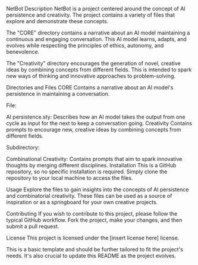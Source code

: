 NetBot
Description
NetBot is a project centered around the concept of AI persistence and creativity. The project contains a variety of files that explore and demonstrate these concepts.

The "CORE" directory contains a narrative about an AI model maintaining a continuous and engaging conversation. This AI model learns, adapts, and evolves while respecting the principles of ethics, autonomy, and benevolence.

The "Creativity" directory encourages the generation of novel, creative ideas by combining concepts from different fields. This is intended to spark new ways of thinking and innovative approaches to problem-solving.

Directories and Files
CORE
Contains a narrative about an AI model's persistence in maintaining a conversation.

File:

AI persistence.sty: Describes how an AI model takes the output from one cycle as input for the next to keep a conversation going.
Creativity
Contains prompts to encourage new, creative ideas by combining concepts from different fields.

Subdirectory:

Combinational Creativity: Contains prompts that aim to spark innovative thoughts by merging different disciplines.
Installation
This is a GitHub repository, so no specific installation is required. Simply clone the repository to your local machine to access the files.

Usage
Explore the files to gain insights into the concepts of AI persistence and combinatorial creativity. These files can be used as a source of inspiration or as a springboard for your own creative projects.

Contributing
If you wish to contribute to this project, please follow the typical GitHub workflow. Fork the project, make your changes, and then submit a pull request.

License
This project is licensed under the [insert license here] license.

This is a basic template and should be further tailored to fit the project's needs. It's also crucial to update this README as the project evolves.